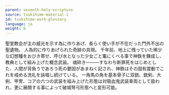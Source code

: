 ```yaml
---
parent: seventh-holy-scripture
source: tsukihime-material-i
id: tsukihime-work-glossary
language: ja
weight: 6
---
```


聖堂教会が主の威光を示す為に作りあげ、長らく使い手が不在だった門外不出の聖遺物。
人為的に作りあげられた奇跡の具現。
千年前、地上に残っていた稀少な幻想種をおびき寄せ、呼び水となった少女ごと竃にくべる事で神鉄を錬成し、教典として組み上げた概念武装。
魂砕き———すなわち断罪死をはじめとした、人間が背負うであろう死の要因があまねく記され、神鉄はその固有震動でこれを戒める洗礼を詠唱し続けている。
一角馬の角を基本骨子に双銃、銃剣、大剣、甲冑、コアの六つの武装を組み上げた形態は対吸血鬼武装車両として扱われ、更に展開する事によって破城弩弓形態へと変形可能。
